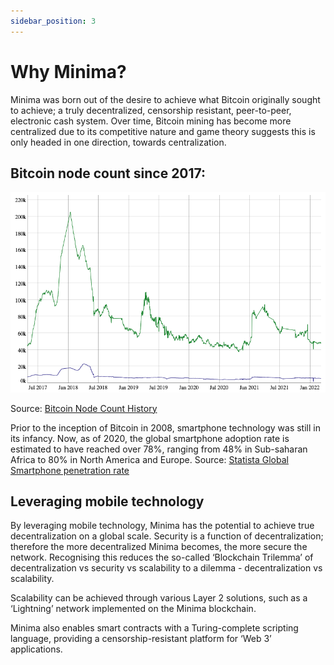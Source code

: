 ```yaml
---
sidebar_position: 3
---
```


# Why Minima?

Minima was born out of the desire to achieve what Bitcoin originally sought to achieve; a truly decentralized, censorship resistant, peer-to-peer, electronic cash system. Over time, Bitcoin mining has become more centralized due to its competitive nature and game theory suggests this is only headed in one direction, towards centralization. 

## Bitcoin node count since 2017:
![Bitcoin node count since 2017](/img/about/bitcoin.png)


Source: [Bitcoin Node Count History](https://luke.dashjr.org/programs/bitcoin/files/charts/historical.html) 

Prior to the inception of Bitcoin in 2008, smartphone technology was still in its infancy. Now, as of 2020, the global smartphone adoption rate is estimated to have reached over 78%, ranging from 48% in Sub-saharan Africa to 80% in North America and Europe. 
Source: [Statista Global Smartphone penetration rate](https://www.statista.com/statistics/203734/global-smartphone-penetration-per-capita-since-2005/) 


## Leveraging mobile technology
By leveraging mobile technology, Minima has the potential to achieve true decentralization on a global scale. Security is a function of decentralization; therefore the more decentralized Minima becomes, the more secure the network. 
Recognising this reduces the so-called ‘Blockchain Trilemma’ of decentralization vs security vs scalability to a dilemma - decentralization  vs scalability.

Scalability can be achieved through various Layer 2 solutions, such as a ‘Lightning’ network implemented on the Minima blockchain. 

Minima also enables smart contracts with a Turing-complete scripting language, providing a censorship-resistant platform for ‘Web 3’ applications.